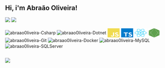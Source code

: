 ## Hi, i'm Abraão Oliveira!

<div style= "display: inline_block">
  <img height = 180px src = https://github-readme-stats.vercel.app/api?username=abraao0liveira&theme=tokyonight&hide_border=true&include_all_commits=true&count_private=false<br/>
  <img  height = 180px src = https://github-readme-stats.vercel.app/api/top-langs/?username=abraao0liveira&theme=tokyonight&hide_border=true&include_all_commits=true&count_private=false&layout=compact
</div>

<div style="display: inline_block"><br>
  <img align="center" alt="abraao0liveira-Csharp" height="40" width="45" src="https://upload.wikimedia.org/wikipedia/commons/d/d2/C_Sharp_Logo_2023.svg">
  <img align="center" alt="abraao0liveira-Dotnet" height="35" width="40" src="https://www.svgrepo.com/show/376369/dotnet.svg">
  <img align="center" alt="abraao0liveira-JS" height="30" width="40" src="https://raw.githubusercontent.com/devicons/devicon/master/icons/javascript/javascript-plain.svg">
  <img align="center" alt="abraao0liveira-TS" height="30" width="40" src="https://raw.githubusercontent.com/devicons/devicon/master/icons/typescript/typescript-plain.svg">
  <img align="center" alt="abraao0liveira-ReactJS" height="30" width="40" src="https://raw.githubusercontent.com/devicons/devicon/master/icons/react/react-original.svg">
  <img align="center" alt="abraao0liveira-NodeJS" height="30" width="40" src="https://raw.githubusercontent.com/devicons/devicon/master/icons/nodejs/nodejs-plain.svg">
  <img align="center" alt="abraao0liveira-Git" height="30" width="45" src="https://cdn.jsdelivr.net/gh/devicons/devicon@latest/icons/git/git-original.svg">
  <img align="center" alt="abraao0liveira-Docker" height="45" width="45" src="https://cdn.jsdelivr.net/gh/devicons/devicon@latest/icons/docker/docker-plain.svg">
  <img align="center" alt="abraao0liveira-MySQL" height="35" width="45" src="https://cdn.jsdelivr.net/gh/devicons/devicon@latest/icons/mysql/mysql-original.svg">
  <img align="center" alt="abraao0liveira-SQLServer" height="40" width="45" src="https://cdn.jsdelivr.net/gh/devicons/devicon@latest/icons/microsoftsqlserver/microsoftsqlserver-plain.svg">
</div>

##

<div>
  <a href="https://www.linkedin.com/in/abraao0liveira" target="_blank"><img src="https://img.shields.io/badge/-LinkedIn-%2300599C?style=for-the-badge&logo=linkedin&logoColor=white" target="_blank"></a>
</div>
  
